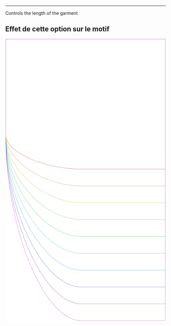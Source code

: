 ---

Controls the length of the garment


## Effet de cette option sur le motif
![Cette image montre l'effet de cette option en superposant plusieurs variantes qui ont une valeur différente pour cette option](lunetius_lengthratio_sample.svg "Effet de cette option sur le motif")